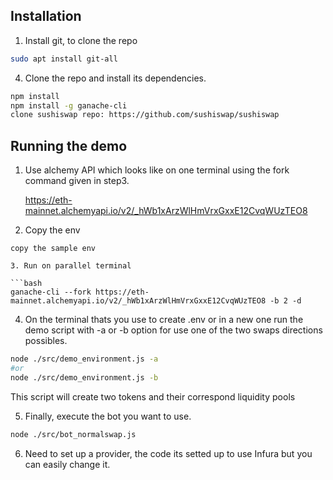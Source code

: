 ## Installation

1. Install git, to clone the repo

```bash
sudo apt install git-all
```

4. Clone the repo and install its dependencies.

```bash
npm install
npm install -g ganache-cli
clone sushiswap repo: https://github.com/sushiswap/sushiswap
```

## Running the demo

1. Use alchemy API which looks like on one terminal using the fork command given in step3.

   https://eth-mainnet.alchemyapi.io/v2/_hWb1xArzWlHmVrxGxxE12CvqWUzTEO8

2. Copy the env

````
copy the sample env

3. Run on parallel terminal

```bash
ganache-cli --fork https://eth-mainnet.alchemyapi.io/v2/_hWb1xArzWlHmVrxGxxE12CvqWUzTEO8 -b 2 -d

````

4. On the terminal thats you use to create .env or in a new one run the demo script with -a or -b option for use one of the two swaps directions possibles.

```bash
node ./src/demo_environment.js -a
#or
node ./src/demo_environment.js -b
```

This script will create two tokens and their correspond liquidity pools

5. Finally, execute the bot you want to use.

```bash
node ./src/bot_normalswap.js
```

6.  Need to set up a provider, the code its setted up to use Infura but you can easily change it.
